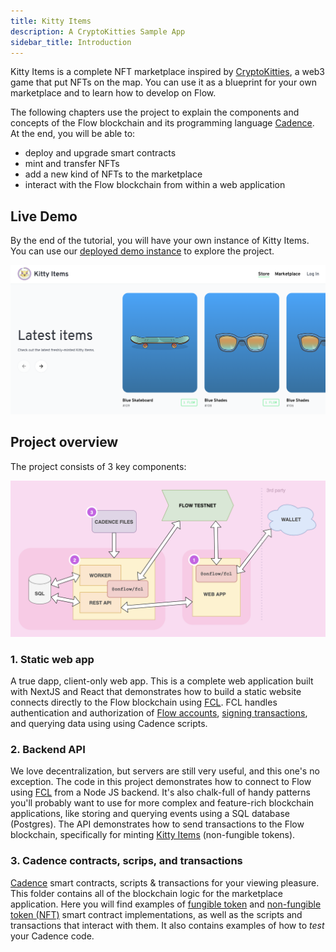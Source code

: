```yaml
---
title: Kitty Items
description: A CryptoKitties Sample App
sidebar_title: Introduction
---
```


Kitty Items is a complete NFT marketplace inspired by [CryptoKitties](https://www.cryptokitties.co/), a web3 game that put NFTs on the map. You can use it as a blueprint for your own marketplace and to learn how to develop on Flow.

The following chapters use the project to explain the components and concepts of the Flow blockchain and its programming language [Cadence](/cadence/). At the end, you will be able to:

- deploy and upgrade smart contracts
- mint and transfer NFTs
- add a new kind of NFTs to the marketplace
- interact with the Flow blockchain from within a web application

## Live Demo

By the end of the tutorial, you will have your own instance of Kitty Items. You can use our [deployed demo instance](https://kitty-items.onflow.org/) to explore the project.

[![Kitty Items - Landing Page](landing-page.png)](https://kitty-items.onflow.org/)

## Project overview

The project consists of 3 key components:

![Project overview](kitty-items-diagram.png)

### 1. Static web app

A true dapp, client-only web app. This is a complete web application built with NextJS and React that demonstrates how to build a static website connects directly to the Flow blockchain using [FCL](/fcl/). FCL handles authentication and authorization of [Flow accounts](/concepts/accounts-and-keys/), [signing transactions](/concepts/transaction-signing/), and querying data using using Cadence scripts.

### 2. Backend API

We love decentralization, but servers are still very useful, and this one's no exception. The code in this project demonstrates how to connect to Flow using [FCL](/fcl/) from a Node JS backend. It's also chalk-full of handy patterns you'll probably want to use for more complex and feature-rich blockchain applications, like storing and querying events using a SQL database (Postgres). The API demonstrates how to send transactions to the Flow blockchain, specifically for minting [Kitty Items](https://github.com/onflow/kitty-items/blob/master/cadence/contracts/KittyItems.cdc) (non-fungible tokens).

### 3. Cadence contracts, scrips, and transactions

[Cadence](/cadence) smart contracts, scripts & transactions for your viewing pleasure. This folder contains all of the blockchain logic for the marketplace application. Here you will find examples of [fungible token](https://github.com/onflow/flow-ft) and [non-fungible token (NFT)](https://github.com/onflow/flow-nft) smart contract implementations, as well as the scripts and transactions that interact with them. It also contains examples of how to _test_ your Cadence code.
